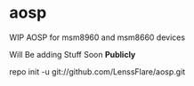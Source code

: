aosp
====

WIP AOSP for msm8960 and msm8660 devices

Will Be adding Stuff Soon **Publicly**


repo init -u git://github.com/LenssFlare/aosp.git
